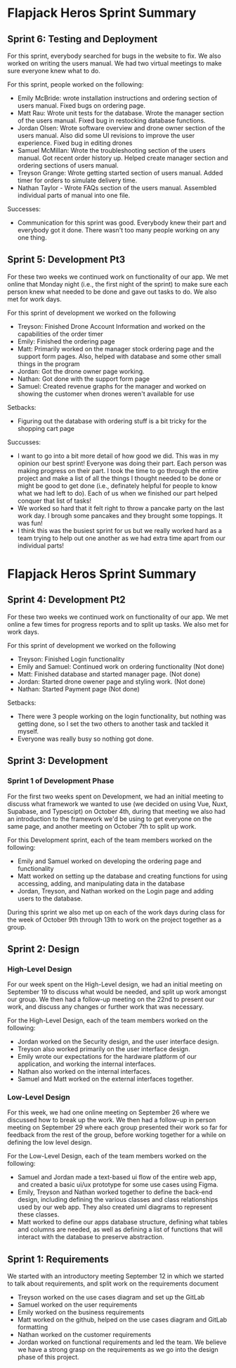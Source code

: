 # Flapjack Heros Sprint Summary #
## Sprint 6: Testing and Deployment
For this sprint, everybody searched for bugs in the website to fix. We also worked on writing the users manual. We had two virtual meetings to make sure everyone knew what to do.

For this sprint, people worked on the following:
* Emily McBride: wrote installation instructions and ordering section of users manual. Fixed bugs on ordering page.
* Matt Rau: Wrote unit tests for the database. Wrote the manager section of the users manual. Fixed bug in restocking database functions.
* Jordan Olsen: Wrote software overview and drone owner section of the users manual. Also did some UI revisions to improve the user experience. Fixed bug in editing drones
* Samuel McMillan: Wrote the troubleshooting section of the users manual. Got recent order history up. Helped create manager section and ordering sections of users manual.
* Treyson Grange: Wrote getting started section of users manual. Added timer for orders to simulate delivery time.
* Nathan Taylor - Wrote FAQs section of the users manual. Assembled individual parts of manual into one file. 


Successes:
* Communication for this sprint was good. Everybody knew their part and everybody got it done. There wasn't too many people working on any one thing.


## Sprint 5: Development Pt3
For these two weeks we continued work on functionality of our app. We met online that Monday night (i.e., the first night of the sprint) to make sure each person knew what needed to be done and gave out tasks to do. We also met for work days. 

For this sprint of development we worked on the following
* Treyson: Finished Drone Account Information and worked on the capabilities of the order timer
* Emily: Finished the ordering page
* Matt: Primarily worked on the manager stock ordering page and the support form pages. Also, helped with database and some other small things in the program
* Jordan: Got the drone owner page working.
* Nathan: Got done with the support form page
* Samuel: Created revenue graphs for the manager and worked on showing the customer when drones weren't available for use

Setbacks: 
* Figuring out the database with ordering stuff is a bit tricky for the shopping cart page 

Succusses:
* I want to go into a bit more detail of how good we did. This was in my opinion our best sprint! Everyone was doing their part. Each person was making progress on their part. I took the time to go through the entire project and make a list of all the things I thought needed to be done or might be good to get done (i.e., definately helpful for people to know what we had left to do). Each of us when we finished our part helped conquer that list of tasks!
* We worked so hard that it felt right to throw a pancake party on the last work day. I brough some pancakes and they brought some toppings. It was fun!
* I think this was the busiest sprint for us but we really worked hard as a team trying to help out one another as we had extra time apart from our individual parts!

# Flapjack Heros Sprint Summary #
## Sprint 4: Development Pt2
For these two weeks we continued work on functionality of our app. We met online a few times for progress reports and to split up tasks. We also met for work days. 

For this sprint of development we worked on the following
* Treyson: Finished Login functionality
* Emily and Samuel: Continued work on ordering functionality (Not done)
* Matt: Finished database and started manager page. (Not done) 
* Jordan: Started drone owener page and styling work. (Not done)
* Nathan: Started Payment page (Not done)

Setbacks: 
* There were 3 people working on the login functionality, but nothing was getting done, so I set the two others to another task and tackled it myself. 
* Everyone was really busy so nothing got done.

## Sprint 3: Development

### Sprint 1 of Development Phase ###
For the first two weeks spent on Development, we had an initial meeting to discuss what framework we wanted to use (we decided on using Vue, Nuxt, Supabase, and Typescipt) on October 4th, during that meeting we also had an introduction to the framework we'd be using to get everyone on the same page, and another meeting on October 7th to split up work.

For this Development sprint, each of the team members worked on the following:
* Emily and Samuel worked on developing the ordering page and functionality
* Matt worked on setting up the database and creating functions for using accessing, adding, and manipulating data in the database
* Jordan, Treyson, and Nathan worked on the Login page and adding users to the database.

During this sprint we also met up on each of the work days during class for the week of October 9th through 13th to work on the project together as a group.


## Sprint 2: Design ##

### High-Level Design ###
For our week spent on the High-Level design, we had an initial meeting on September 19 to discuss what would be needed, and split up work amongst our group. We then had a follow-up meeting on the 22nd to present our work, and discuss any changes or further work that was necessary.

For the High-Level Design, each of the team members worked on the following:
*   Jordan worked on the Security design, and the user interface design.
*   Treyson also worked primarily on the user interface design.
*   Emily wrote our expectations for the hardware platform of our application, and working the internal interfaces.
*   Nathan also worked on the internal interfaces.
*   Samuel and Matt worked on the external interfaces together.

### Low-Level Design ###
For this week, we had one online meeting on September 26 where we discussed how to break up the work. We then had a follow-up in person meeting on September 29 where each group presented their work so far for feedback from the rest of the group, before working together for a while on defining the low level design.

For the Low-Level Design, each of the team members worked on the following:
*   Samuel and Jordan made a text-based ui flow of the entire web app, and created a basic ui/ux prototype for some use cases using Figma.
*   Emily, Treyson and Nathan worked together to define the back-end design, including defining the various classes and class relationships used by our web app. They also created uml diagrams to represent these classes.
*   Matt worked to define our apps database structure, defining what tables and columns are needed, as well as defining a list of functions that will interact with the database to preserve abstraction.



## Sprint 1: Requirements ##
We started with an introductory meeting September 12 in which we started to talk about requirements, and split work on the requirements document

*   Treyson worked on the use cases diagram and set up the GitLab
*   Samuel worked on the user requirements
*   Emily worked on the business requirements
*   Matt worked on the github, helped on the use cases diagram and GitLab formatting
*   Nathan worked on the customer requirements
*   Jordan worked on functional requirements and led the team.
We believe we have a strong grasp on the requirements as we go into the design phase of this project. 


